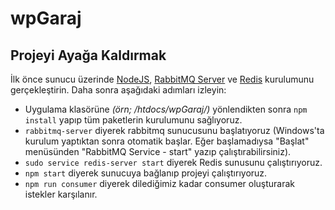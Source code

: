 # wpGaraj

## Projeyi Ayağa Kaldırmak

İlk önce sunucu üzerinde [NodeJS](https://nodejs.org/en/), [RabbitMQ Server](https://www.rabbitmq.com/download.html) ve [Redis](https://redis.io/docs/getting-started/) kurulumunu gerçekleştirin. Daha sonra aşağıdaki adımları izleyin:

- Uygulama klasörüne *(örn; /htdocs/wpGaraj/)* yönlendikten sonra `npm install` yapıp tüm paketlerin kurulumunu sağlıyoruz.
- `rabbitmq-server` diyerek rabbitmq sunucusunu başlatıyoruz (Windows'ta kurulum yaptıktan sonra otomatik başlar. Eğer başlamadıysa "Başlat" menüsünden "RabbitMQ Service - start" yazıp çalıştırabilirsiniz).
- `sudo service redis-server start` diyerek Redis sunusunu çalıştırıyoruz.
- `npm start` diyerek sunucuya bağlanıp projeyi çalıştırıyoruz.
- `npm run consumer` diyerek dilediğimiz kadar consumer oluşturarak istekler karşılanır.
